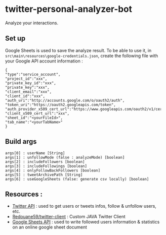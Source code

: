 # twitter-personal-analyzer-bot
Analyze your interactions.

## Set up
Google Sheets is used to save the analyze result. To be able to use it, in `src\main\resources\google-credentials.json`, create the following file with your Google API account information :

```$json
{
"type":"service_account",
"project_id":"xxx",
"private_key_id":"xxx",
"private_key":"xxx",
"client_email":"xxx",
"client_id":"xxx",
"auth_uri":"http://accounts.google.com/o/oauth2/auth",
"token_uri":"https://oauth2.googleapis.com/token",
"auth_provider_x509_cert_url":"https://www.googleapis.com/oauth2/v1/certs",
"client_x509_cert_url":"xxx",
"sheet_id":"<yourFileId>",
"tab_name":"<yourTabName>"
}
```

## Build args 
```
args[0] : userName [String]
args[1] : unfollowMode (false : analyzeMode) [boolean]
args[2] : includeFollowers [boolean]
args[3] : includeFollowings [boolean]
args[4] : onlyFollowBackFollowers [boolean]
args[5] : tweetArchivePath [String]
args[6] : useGoogleSheets (false: generate csv locally) [boolean]
```


## Resources :
- [Twitter API](https://developer.twitter.com/en/docs) : used to get users or tweets infos, follow & unfollow users, etc.
- [Redouane59/twitter-client](https://github.com/redouane59/twitter-client) : Custom JAVA Twitter Client
- [Google Sheets API](https://developers.google.com/sheets/api/) : used to write followed users information & statistics on an online google sheet document

